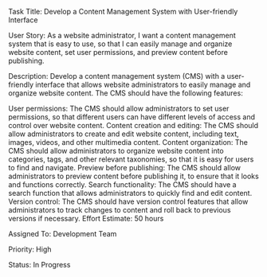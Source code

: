 Task Title: Develop a Content Management System with User-friendly Interface

User Story: As a website administrator, I want a content management system that is easy to use, so that I can easily manage and organize website content, set user permissions, and preview content before publishing.

Description:
Develop a content management system (CMS) with a user-friendly interface that allows website administrators to easily manage and organize website content. The CMS should have the following features:

User permissions: The CMS should allow administrators to set user permissions, so that different users can have different levels of access and control over website content.
Content creation and editing: The CMS should allow administrators to create and edit website content, including text, images, videos, and other multimedia content.
Content organization: The CMS should allow administrators to organize website content into categories, tags, and other relevant taxonomies, so that it is easy for users to find and navigate.
Preview before publishing: The CMS should allow administrators to preview content before publishing it, to ensure that it looks and functions correctly.
Search functionality: The CMS should have a search function that allows administrators to quickly find and edit content.
Version control: The CMS should have version control features that allow administrators to track changes to content and roll back to previous versions if necessary.
Effort Estimate: 50 hours

Assigned To: Development Team

Priority: High

Status: In Progress
